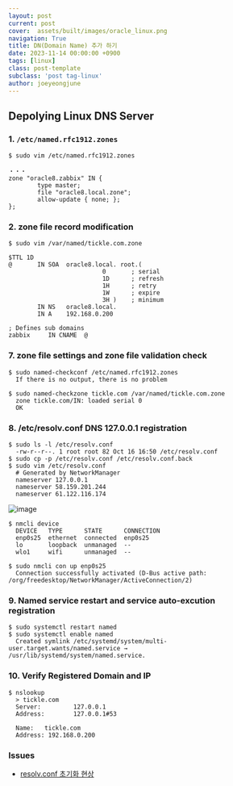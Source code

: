 ```yaml
---
layout: post
current: post
cover:  assets/built/images/oracle_linux.png
navigation: True
title: DN(Domain Name) 추가 하기
date: 2023-11-14 00:00:00 +0900
tags: [linux]
class: post-template
subclass: 'post tag-linux'
author: joeyeongjune
---
```


## Depolying Linux DNS Server

### 1. `/etc/named.rfc1912.zones`



```
$ sudo vim /etc/named.rfc1912.zones

・・・
zone "oracle8.zabbix" IN {
        type master;
        file "oracle8.local.zone";
        allow-update { none; };
};
```

### 2. zone file record modification

```
$ sudo vim /var/named/tickle.com.zone

$TTL 1D
@       IN SOA  oracle8.local. root.(
                          0       ; serial
                          1D      ; refresh
                          1H      ; retry
                          1W      ; expire
                          3H )    ; minimum
        IN NS   oracle8.local.
        IN A    192.168.0.200

; Defines sub domains
zabbix     IN CNAME  @
```

### 7. zone file settings and zone file validation check

```
$ sudo named-checkconf /etc/named.rfc1912.zones
  If there is no output, there is no problem

$ sudo named-checkzone tickle.com /var/named/tickle.com.zone
  zone tickle.com/IN: loaded serial 0
  OK
```

### 8. /etc/resolv.conf DNS 127.0.0.1 registration

```
$ sudo ls -l /etc/resolv.conf
  -rw-r--r--. 1 root root 82 Oct 16 16:50 /etc/resolv.conf
$ sudo cp -p /etc/resolv.conf /etc/resolv.conf.back
$ sudo vim /etc/resolv.conf
  # Generated by NetworkManager
  nameserver 127.0.0.1
  nameserver 58.159.201.244
  nameserver 61.122.116.174
```

![image](https://github.com/joeyeongjune/joeyeongjune.github.io/assets/42788315/60ab6398-fa6b-4e21-ad0a-56bd8925670c)

```
$ nmcli device
  DEVICE   TYPE      STATE      CONNECTION
  enp0s25  ethernet  connected  enp0s25
  lo       loopback  unmanaged  --
  wlo1     wifi      unmanaged  --

$ sudo nmcli con up enp0s25
  Connection successfully activated (D-Bus active path: /org/freedesktop/NetworkManager/ActiveConnection/2)
```

### 9. Named service restart and service auto-excution registration

```
$ sudo systemctl restart named
$ sudo systemctl enable named
  Created symlink /etc/systemd/system/multi-user.target.wants/named.service → /usr/lib/systemd/system/named.service.
```

### 10. Verify Registered Domain and IP

```
$ nslookup
  > tickle.com
  Server:         127.0.0.1
  Address:        127.0.0.1#53

  Name:   tickle.com
  Address: 192.168.0.200
```

### Issues

- [resolv.conf 초기화 현상](https://it-serial.tistory.com/entry/%EB%A6%AC%EB%88%85%EC%8A%A4-DNS-%EC%84%A4%EC%A0%95-%EB%B2%88%EC%99%B8%ED%8E%B8-resolvconf-%ED%8C%8C%EC%9D%BC%EC%B4%88%EA%B8%B0%ED%99%94-%ED%98%84%EC%83%81-%EC%84%A4%EB%AA%85)